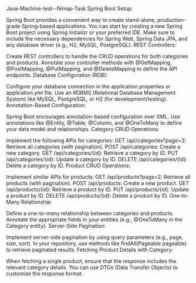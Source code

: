 Java-Machine-test--Nimap-Task
Spring Boot Setup:

Spring Boot provides a convenient way to create stand-alone, production-grade Spring-based applications. You can start by creating a new Spring Boot project using Spring Initializr or your preferred IDE.
Make sure to include the necessary dependencies for Spring Web, Spring Data JPA, and any database driver (e.g., H2, MySQL, PostgreSQL).
REST Controllers:

Create REST controllers to handle the CRUD operations for both categories and products.
Annotate your controller methods with @GetMapping, @PostMapping, @PutMapping, and @DeleteMapping to define the API endpoints.
Database Configuration (RDB):

Configure your database connection in the application.properties or application.yml file.
Use an RDBMS (Relational Database Management System) like MySQL, PostgreSQL, or H2 (for development/testing).
Annotation-Based Configuration:

Spring Boot encourages annotation-based configuration over XML.
Use annotations like @Entity, @Table, @Column, and @OneToMany to define your data model and relationships.
Category CRUD Operations:

Implement the following APIs for categories:
GET /api/categories?page=3: Retrieve all categories (with pagination).
POST /api/categories: Create a new category.
GET /api/categories/{id}: Retrieve a category by ID.
PUT /api/categories/{id}: Update a category by ID.
DELETE /api/categories/{id}: Delete a category by ID.
Product CRUD Operations:

Implement similar APIs for products:
GET /api/products?page=2: Retrieve all products (with pagination).
POST /api/products: Create a new product.
GET /api/products/{id}: Retrieve a product by ID.
PUT /api/products/{id}: Update a product by ID.
DELETE /api/products/{id}: Delete a product by ID.
One-to-Many Relationship:

Define a one-to-many relationship between categories and products.
Annotate the appropriate fields in your entities (e.g., @OneToMany in the Category entity).
Server-Side Pagination:

Implement server-side pagination by using query parameters (e.g., page, size, sort).
In your repository, use methods like findAll(Pageable pageable) to retrieve paginated results.
Fetching Product Details with Category:

When fetching a single product, ensure that the response includes the relevant category details.
You can use DTOs (Data Transfer Objects) to customize the response format.
